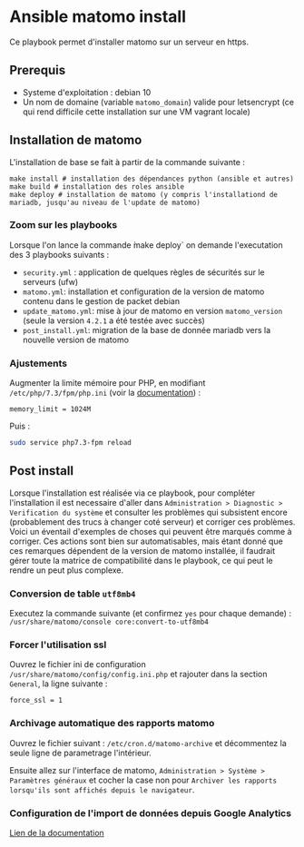# Ansible matomo install

Ce playbook permet d'installer matomo sur un serveur en https.

## Prerequis 

- Systeme d'exploitation : debian 10
- Un nom de domaine (variable `matomo_domain`) valide pour letsencrypt (ce qui rend difficile cette installation sur une VM vagrant locale)

## Installation de matomo

L'installation de base se fait à partir de la commande suivante :

```
make install # installation des dépendances python (ansible et autres)
make build # installation des roles ansible
make deploy # installation de matomo (y compris l'installationd de mariadb, jusqu'au niveau de l'update de matomo)
```

### Zoom sur les playbooks

Lorsque l'on lance la commande  ̀make deploy` on demande l'executation des 3 playbooks suivants :

- `security.yml` : application de quelques règles de sécurités sur le serveurs (ufw)
- `matomo.yml`: installation et configuration de la version de matomo contenu dans le gestion de packet debian
- `update_matomo.yml`: mise à jour de matomo en version `matomo_version` (seule la version `4.2.1` a été testée avec succès)
- `post_install.yml`: migration de la base de donnée mariadb vers la nouvelle version de matomo


### Ajustements

Augmenter la limite mémoire pour PHP, en modifiant `/etc/php/7.3/fpm/php.ini`
(voir la
[documentation](https://matomo.org/faq/on-premise/how-to-set-up-auto-archiving-of-your-reports/#increase-php-memory-limit)) :
```
memory_limit = 1024M
```
Puis :
```sh
sudo service php7.3-fpm reload
```


## Post install

Lorsque l'installation est réalisée via ce playbook, pour compléter l'installation il est necessaire d'aller dans `Administration > Diagnostic > Verification du système` et consulter les problèmes qui subsistent encore (probablement des trucs à changer coté serveur) et corriger ces problèmes.
Voici un éventail d'exemples de choses qui peuvent être marqués comme à corriger.
Ces actions sont bien sur automatisables, mais étant donné que ces remarques dépendent de la version de matomo installée, il faudrait gérer toute la matrice de compatibilité dans le playbook, ce qui peut le rendre un peut plus complexe.

### Conversion de table `utf8mb4`

Executez la commande suivante (et confirmez `yes` pour chaque demande) : `/usr/share/matomo/console core:convert-to-utf8mb4`

### Forcer l'utilisation ssl

Ouvrez le fichier ini de configuration `/usr/share/matomo/config/config.ini.php` et rajouter dans la section `General`, la ligne suivante :

```
force_ssl = 1
```

### Archivage automatique des rapports matomo

Ouvrez le fichier suivant : `/etc/cron.d/matomo-archive` et décommentez la seule ligne de parametrage l'intérieur.

Ensuite allez sur l'interface de matomo, `Administration > Système > Paramètres généraux` et cocher la case non pour `Archiver les rapports lorsqu'ils sont affichés depuis le navigateur`.

### Configuration de l'import de données depuis Google Analytics

[Lien de la documentation](https://matomo.org/docs/google-analytics-importer/#for-matomo-on-premise-and-matomo-for-wordpress)




